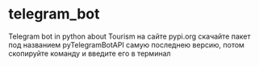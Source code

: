 # telegram_bot
Telegram bot in python about Tourism
на сайте pypi.org скачайте пакет под названием pyTelegramBotAPI самую последнею версию, потом скопируйте команду и введите его в терминал

